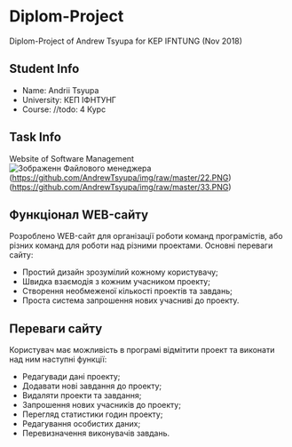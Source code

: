 # Diplom-Project
Diplom-Project of Andrew Tsyupa for KEP IFNTUNG (Nov 2018)
## Student Info
* Name: Andrii Tsyupa
* University: КЕП ІФНТУНГ
* Course: //todo: 4 Курс 
## Task Info
  Website of Software Management   
  ![Зображенн Файлового менеджера ](https://github.com/AndrewTsyupa/img/raw/master/11.PNG) 
  (https://github.com/AndrewTsyupa/img/raw/master/22.PNG) (https://github.com/AndrewTsyupa/img/raw/master/33.PNG)
## Функціонал WEB-сайту
Розроблено WEB-сайт для організації роботи команд програмістів, або різних команд для роботи над різними проектами. Основні переваги сайту:
 * Простий дизайн зрозумілий кожному користувачу;
 * Швидка взаємодія з кожним учасником проекту;
 * Створення необмеженої кількості проектів та завдань;
 * Проста система запрошення нових учасниві до проекту.
## Переваги сайту 
Користувач має можливість в програмі відмітити проект та виконати над ним наступні функції:
 * Редагувади дані проекту;
 * Додавати нові завдання до проекту;
 * Видаляти проекти та завдання;
 * Запрошення нових учасників до проекту;
 * Перегляд статистики годин проекту;
 * Редагування особистих даних;
 * Перевизначення виконувачів завдань.
